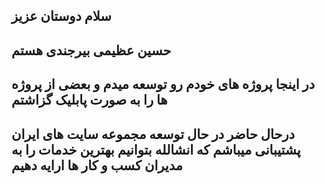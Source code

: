 ## سلام دوستان عزیز

## حسین عظیمی بیرجندی هستم
 
## در اینجا پروژه های خودم رو توسعه میدم  و بعضی از پروژه ها را به صورت پابلیک گزاشتم

## درحال حاضر در حال توسعه مجموعه سایت های ایران پشتیبانی میباشم که انشالله بتوانیم بهترین خدمات را به مدیران کسب و کار ها ارایه دهیم
